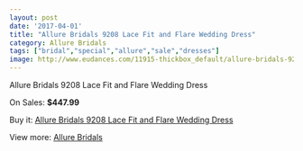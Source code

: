 ```yaml
---
layout: post
date: '2017-04-01'
title: "Allure Bridals 9208 Lace Fit and Flare Wedding Dress"
category: Allure Bridals
tags: ["bridal","special","allure","sale","dresses"]
image: http://www.eudances.com/11915-thickbox_default/allure-bridals-9208-lace-fit-and-flare-wedding-dress.jpg
---
```

Allure Bridals 9208 Lace Fit and Flare Wedding Dress

On Sales: **$447.99**
<a href="https://www.eudances.com/en/allure-bridals/3736-allure-bridals-9208-lace-fit-and-flare-wedding-dress.html"><amp-img layout="responsive" width="600" height="600" src="//www.eudances.com/11915-thickbox_default/allure-bridals-9208-lace-fit-and-flare-wedding-dress.jpg" alt="Allure Bridals 9208 Lace Fit and Flare Wedding Dress 0" /></a>
<a href="https://www.eudances.com/en/allure-bridals/3736-allure-bridals-9208-lace-fit-and-flare-wedding-dress.html"><amp-img layout="responsive" width="600" height="600" src="//www.eudances.com/11918-thickbox_default/allure-bridals-9208-lace-fit-and-flare-wedding-dress.jpg" alt="Allure Bridals 9208 Lace Fit and Flare Wedding Dress 1" /></a>
<a href="https://www.eudances.com/en/allure-bridals/3736-allure-bridals-9208-lace-fit-and-flare-wedding-dress.html"><amp-img layout="responsive" width="600" height="600" src="//www.eudances.com/11917-thickbox_default/allure-bridals-9208-lace-fit-and-flare-wedding-dress.jpg" alt="Allure Bridals 9208 Lace Fit and Flare Wedding Dress 2" /></a>
<a href="https://www.eudances.com/en/allure-bridals/3736-allure-bridals-9208-lace-fit-and-flare-wedding-dress.html"><amp-img layout="responsive" width="600" height="600" src="//www.eudances.com/11916-thickbox_default/allure-bridals-9208-lace-fit-and-flare-wedding-dress.jpg" alt="Allure Bridals 9208 Lace Fit and Flare Wedding Dress 3" /></a>

Buy it: [Allure Bridals 9208 Lace Fit and Flare Wedding Dress](https://www.eudances.com/en/allure-bridals/3736-allure-bridals-9208-lace-fit-and-flare-wedding-dress.html "Allure Bridals 9208 Lace Fit and Flare Wedding Dress")

View more: [Allure Bridals](https://www.eudances.com/en/2-allure-bridals "Allure Bridals")